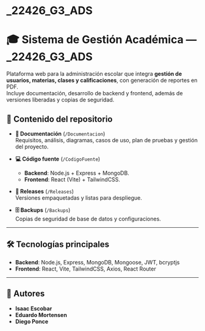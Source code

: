 # _22426_G3_ADS

# 🎓 Sistema de Gestión Académica — _22426_G3_ADS

Plataforma web para la administración escolar que integra **gestión de usuarios, materias, clases y calificaciones**, con generación de reportes en PDF.  
Incluye documentación, desarrollo de backend y frontend, además de versiones liberadas y copias de seguridad.


## 📁 Contenido del repositorio

- **📄 Documentación** (`/Documentacion`)  
  Requisitos, análisis, diagramas, casos de uso, plan de pruebas y gestión del proyecto.

- **💻 Código fuente** (`/CodigoFuente`)  
  - **Backend**: Node.js + Express + MongoDB.  
  - **Frontend**: React (Vite) + TailwindCSS.

- **🚀 Releases** (`/Releases`)  
  Versiones empaquetadas y listas para despliegue.

- **🗄 Backups** (`/Backups`)  
  Copias de seguridad de base de datos y configuraciones.

---

## 🛠 Tecnologías principales

- **Backend**: Node.js, Express, MongoDB, Mongoose, JWT, bcryptjs  
- **Frontend**: React, Vite, TailwindCSS, Axios, React Router

---

## 👥 Autores
- **Isaac Escobar**
- **Eduardo Mortensen**
- **Diego Ponce**



